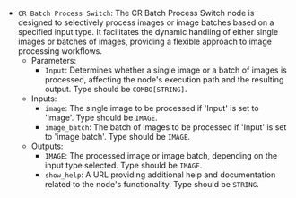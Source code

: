 - `CR Batch Process Switch`: The CR Batch Process Switch node is designed to selectively process images or image batches based on a specified input type. It facilitates the dynamic handling of either single images or batches of images, providing a flexible approach to image processing workflows.
    - Parameters:
        - `Input`: Determines whether a single image or a batch of images is processed, affecting the node's execution path and the resulting output. Type should be `COMBO[STRING]`.
    - Inputs:
        - `image`: The single image to be processed if 'Input' is set to 'image'. Type should be `IMAGE`.
        - `image_batch`: The batch of images to be processed if 'Input' is set to 'image batch'. Type should be `IMAGE`.
    - Outputs:
        - `IMAGE`: The processed image or image batch, depending on the input type selected. Type should be `IMAGE`.
        - `show_help`: A URL providing additional help and documentation related to the node's functionality. Type should be `STRING`.
